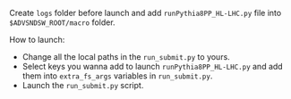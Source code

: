 Create ```logs``` folder before launch and add ```runPythia8PP_HL-LHC.py``` file into ```$ADVSNDSW_ROOT/macro``` folder.

How to launch:

- Change all the local paths in the ```run_submit.py``` to yours.
- Select keys you wanna add to launch ```runPythia8PP_HL-LHC.py``` and add them into ```extra_fs_args``` variables in ```run_submit.py```.
- Launch the ```run_submit.py``` script.
